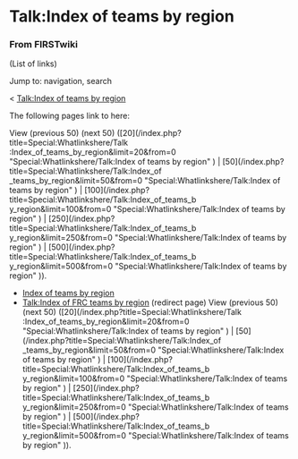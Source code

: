 # Talk:Index of teams by region

### From FIRSTwiki

(List of links)

Jump to: navigation, search

&lt; [Talk:Index of teams by
region](/index.php?title=Talk:Index_of_teams_by_region&redirect=no "Talk:Index
of teams by region" )  

The following pages link to here:

View (previous 50) (next 50) ([20](/index.php?title=Special:Whatlinkshere/Talk
:Index_of_teams_by_region&limit=20&from=0 "Special:Whatlinkshere/Talk:Index of
teams by region" ) | [50](/index.php?title=Special:Whatlinkshere/Talk:Index_of
_teams_by_region&limit=50&from=0 "Special:Whatlinkshere/Talk:Index of teams by
region" ) | [100](/index.php?title=Special:Whatlinkshere/Talk:Index_of_teams_b
y_region&limit=100&from=0 "Special:Whatlinkshere/Talk:Index of teams by
region" ) | [250](/index.php?title=Special:Whatlinkshere/Talk:Index_of_teams_b
y_region&limit=250&from=0 "Special:Whatlinkshere/Talk:Index of teams by
region" ) | [500](/index.php?title=Special:Whatlinkshere/Talk:Index_of_teams_b
y_region&limit=500&from=0 "Special:Whatlinkshere/Talk:Index of teams by
region" )).

  * [Index of teams by region](/index.php/Index_of_teams_by_region "Index of teams by region" )
  * [Talk:Index of FRC teams by region](/index.php?title=Talk:Index_of_FRC_teams_by_region&redirect=no "Talk:Index of FRC teams by region" ) (redirect page) 
View (previous 50) (next 50) ([20](/index.php?title=Special:Whatlinkshere/Talk
:Index_of_teams_by_region&limit=20&from=0 "Special:Whatlinkshere/Talk:Index of
teams by region" ) | [50](/index.php?title=Special:Whatlinkshere/Talk:Index_of
_teams_by_region&limit=50&from=0 "Special:Whatlinkshere/Talk:Index of teams by
region" ) | [100](/index.php?title=Special:Whatlinkshere/Talk:Index_of_teams_b
y_region&limit=100&from=0 "Special:Whatlinkshere/Talk:Index of teams by
region" ) | [250](/index.php?title=Special:Whatlinkshere/Talk:Index_of_teams_b
y_region&limit=250&from=0 "Special:Whatlinkshere/Talk:Index of teams by
region" ) | [500](/index.php?title=Special:Whatlinkshere/Talk:Index_of_teams_b
y_region&limit=500&from=0 "Special:Whatlinkshere/Talk:Index of teams by
region" )).

